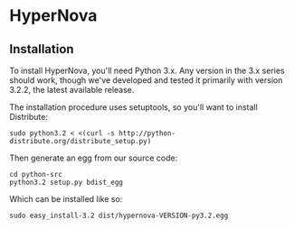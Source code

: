 HyperNova
=========

Installation
------------

To install HyperNova, you'll need Python 3.x. Any version in the 3.x series
should work, though we've developed and tested it primarily with version 3.2.2,
the latest available release.

The installation procedure uses setuptools, so you'll want to install
Distribute:

    sudo python3.2 < <(curl -s http://python-distribute.org/distribute_setup.py)

Then generate an egg from our source code:

    cd python-src
    python3.2 setup.py bdist_egg

Which can be installed like so:

    sudo easy_install-3.2 dist/hypernova-VERSION-py3.2.egg
